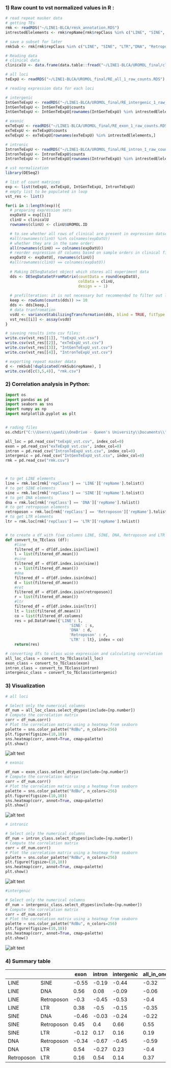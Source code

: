 ### 1) Raw count to vst normalized values in R :

```R
# read repeat masker data
# getting TEs
rmk <- readRDS("~/LINE1-BLCA/rmsk_annotation.RDS")
intrestedElelements <- rmk$repName[rmk$repClass %in% c("LINE", "SINE", "LTR","DNA", "Retroposon")]

# save a subset for later 
rmkSub <- rmk[rmk$repClass %in% c("LINE", "SINE", "LTR","DNA", "Retroposon"),]

# Reading data 
# clinical data
clinicalU <- data.frame(data.table::fread("~/LINE1-BLCA/UROMOL_final/clinU.csv"))

# all loci
teExpU <- readRDS("~/LINE1-BLCA/UROMOL_final/RE_all_1_raw_counts.RDS")

# reading expression data for each loci

# intergenic
IntGenTeExpU <- readRDS("~/LINE1-BLCA/UROMOL_final/RE_intergenic_1_raw_counts.RDS")
IntGenTeExpU <- IntGenTeExpU$counts
IntGenTeExpU <- IntGenTeExpU[rownames(IntGenTeExpU) %in% intrestedElelements,]

# exonic
exTeExpU <- readRDS("~/LINE1-BLCA/UROMOL_final/RE_exon_1_raw_counts.RDS")
exTeExpU <- exTeExpU$counts
exTeExpU <- exTeExpU[rownames(exTeExpU) %in% intrestedElelements,]

# intronic
IntronTeExpU <- readRDS("~/LINE1-BLCA/UROMOL_final/RE_intron_1_raw_counts.RDS")
IntronTeExpU <- IntronTeExpU$counts
IntronTeExpU <- IntronTeExpU[rownames(IntronTeExpU) %in% intrestedElelements,]

# vst normalization
library(DESeq2)

# list of count matrices
exp <- list(teExpU, exTeExpU, IntGenTeExpU, IntronTeExpU)
# empty list to be populated in loop
vst_res <- list()

for(i in 1:length(exp)){
  # preparing expression sets
  expDatU = exp[[i]]
  clinU = clinicalU
  rownames(clinU) <- clinU$UROMOL.ID

  # to see whether all rows of clinical are present in expression datset
  #all(rownames(clinU) %in% colnames(expDatU))
  # whether they are in the same order:
  all(rownames(clinU) == colnames(expDatU))
  # reorder expression df columns based on sample orders in clinical file
  expDatU <- expDatU[, rownames(clinU)]
  #all(rownames(clinU) == colnames(expDatU))
  
  # Making DESeqDataSet object which stores all experiment data
  dds <- DESeqDataSetFromMatrix(countData = round(expDatU),
                                colData = clinU,
                                design = ~ 1)
  
  # prefilteration: it is not necessary but recommended to filter out low expressed genes
  keep <- rowSums(counts(dds)) >= 10
  dds <- dds[keep,]
  # data tranfromation
  vsdU <- varianceStabilizingTransformation(dds, blind = TRUE, fitType = "parametric")
  vst_res[[i]] <- assay(vsdU)
}

# saveing results into csv files:
write.csv(vst_res[[1]], "teExpU_vst.csv")
write.csv(vst_res[[2]], "exTeExpU_vst.csv")
write.csv(vst_res[[3]], "IntGenTeExpU_vst.csv")
write.csv(vst_res[[4]], "IntronTeExpU_vst.csv")

# exporting repeat masker ddata
d <- rmkSub[!duplicated(rmkSub$repName), ]
write.csv(d[c(3,5,4)], "rmk.csv")

```

### 2) Correlation analysis in Python:

```python
import os
import pandas as pd
import seaborn as sns
import numpy as np
import matplotlib.pyplot as plt


# rading files
os.chdir("C:\\Users\\qaedi\\OneDrive - Queen's University\\Documents\\")

all_loc = pd.read_csv("teExpU_vst.csv", index_col=0)
exon = pd.read_csv("exTeExpU_vst.csv", index_col=0)
intron = pd.read_csv("IntronTeExpU_vst.csv", index_col=0)
intergenic = pd.read_csv("IntGenTeExpU_vst.csv", index_col=0)
rmk = pd.read_csv("rmk.csv")



# to get LINE elements
line = rmk.loc[rmk['repClass'] == 'LINE']['repName'].tolist()
# to get SINE elements
sine = rmk.loc[rmk['repClass'] == 'SINE']['repName'].tolist()
# to get DNA elements
dna = rmk.loc[rmk['repClass'] == 'DNA']['repName'].tolist()
# to get retroposon elements
retroposon = rmk.loc[rmk['repClass'] == 'Retroposon']['repName'].tolist()
# to get LTR elements
ltr = rmk.loc[rmk['repClass'] == 'LTR']['repName'].tolist()


# to create a df with five columns LINE, SINE, DNA, Retroposon and LTR 
def convert_to_TEclass (df):
    #line
    filtered_df = df[df.index.isin(line)] 
    l = list(filtered_df.mean())
    #sine
    filtered_df = df[df.index.isin(sine)] 
    s = list(filtered_df.mean())
    #dna
    filtered_df = df[df.index.isin(dna)] 
    d = list(filtered_df.mean())
    #ret
    filtered_df = df[df.index.isin(retroposon)] 
    r = list(filtered_df.mean())
    #ltr
    filtered_df = df[df.index.isin(ltr)] 
    lt = list(filtered_df.mean())
    co = list(filtered_df.columns)
    res = pd.DataFrame({'LINE': l,
                            'SINE' : s,
                            'DNA' : d,
                            'Retroposon' : r,
                            'LTR' : lt}, index = co)
    return(res)

# converting dfs to class wise expression and calculating correlation
all_loc_class = convert_to_TEclass(all_loc)
exon_class = convert_to_TEclass(exon)
intron_class = convert_to_TEclass(intron)
intergenic_class = convert_to_TEclass(intergenic)
```

### 3) Visualization

```python
# all loci

# Select only the numerical columns
df_num = all_loc_class.select_dtypes(include=[np.number])
# Compute the correlation matrix
corr = df_num.corr()
# Plot the correlation matrix using a heatmap from seaborn
palette = sns.color_palette("RdBu", n_colors=256)
plt.figure(figsize=(10,10))
sns.heatmap(corr, annot=True, cmap=palette)
plt.show()
```
![alt text](https://github.com/hamidghaedi/TE_element_correlation/blob/main/image/all_loci_in_one_file.png)

```python
# exonic

df_num = exon_class.select_dtypes(include=[np.number])
# Compute the correlation matrix
corr = df_num.corr()
# Plot the correlation matrix using a heatmap from seaborn
palette = sns.color_palette("RdBu", n_colors=256)
plt.figure(figsize=(10,10))
sns.heatmap(corr, annot=True, cmap=palette)
plt.show()
```
![alt text](https://github.com/hamidghaedi/TE_element_correlation/blob/main/image/exon.png)

```python
# intronic

# Select only the numerical columns
df_num = intron_class.select_dtypes(include=[np.number])
# Compute the correlation matrix
corr = df_num.corr()
# Plot the correlation matrix using a heatmap from seaborn
palette = sns.color_palette("RdBu", n_colors=256)
plt.figure(figsize=(10,10))
sns.heatmap(corr, annot=True, cmap=palette)
plt.show()

```
![alt text](https://github.com/hamidghaedi/TE_element_correlation/blob/main/image/intron.png)

```python
#intergenic

# Select only the numerical columns
df_num = intergenic_class.select_dtypes(include=[np.number])
# Compute the correlation matrix
corr = df_num.corr()
# Plot the correlation matrix using a heatmap from seaborn
palette = sns.color_palette("RdBu", n_colors=256)
plt.figure(figsize=(10,10))
sns.heatmap(corr, annot=True, cmap=palette)
plt.show()
```
![alt text](https://github.com/hamidghaedi/TE_element_correlation/blob/main/image/intergenic.png)


### 4) Summary table


|            |            | exon   | intron | intergenic | all_in_one_file |
| ---------- | ---------- | ------ | ------ | ---------- | --------------- |
| LINE       | SINE       | \-0.55 | \-0.19 | \-0.44     | \-0.32          |
| LINE       | DNA        | 0.56   | 0.08   | \-0.09     | \-0.06          |
| LINE       | Retroposon | \-0.3  | \-0.45 | \-0.53     | \-0.4           |
| LINE       | LTR        | 0.38   | \-0.5  | \-0.15     | \-0.35          |
| SINE       | DNA        | \-0.46 | \-0.03 | \-0.24     | \-0.22          |
| SINE       | Retroposon | 0.45   | 0.4    | 0.66       | 0.55            |
| SINE       | LTR        | \-0.12 | 0.17   | 0.16       | 0.19            |
| DNA        | Retroposon | \-0.34 | \-0.67 | \-0.45     | \-0.59          |
| DNA        | LTR        | 0.54   | \-0.27 | 0.23       | \-0.4           |
| Retroposon | LTR        | 0.16   | 0.54   | 0.14       | 0.37            |
